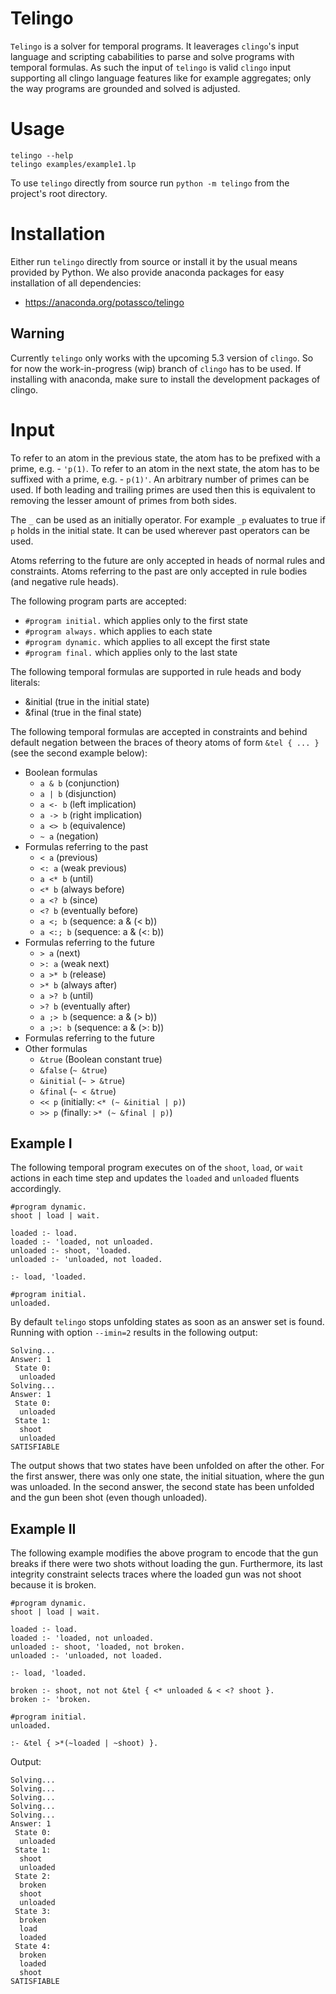 # Telingo

`Telingo` is a solver for temporal programs. It leaverages `clingo`'s input
language and scripting cababilities to parse and solve programs with temporal
formulas. As such the input of `telingo` is valid `clingo` input supporting all
clingo language features like for example aggregates; only the way programs are
grounded and solved is adjusted.

# Usage

```
telingo --help
telingo examples/example1.lp
```

To use `telingo` directly from source run `python -m telingo` from the
project's root directory.

# Installation

Either run `telingo` directly from source or install it by the usual means
provided by Python.  We also provide anaconda packages for easy installation of
all dependencies:

- <https://anaconda.org/potassco/telingo>

## Warning

Currently `telingo` only works with the upcoming 5.3 version of `clingo`. So
for now the work-in-progress (wip) branch of `clingo` has to be used. If
installing with anaconda, make sure to install the development packages of
clingo.

# Input

To refer to an atom in the previous state, the atom has to be prefixed with a
prime, e.g. - `'p(1)`. To refer to an atom in the next state, the atom has to
be suffixed with a prime, e.g. - `p(1)'`. An arbitrary number of primes can be
used. If both leading and trailing primes are used then this is equivalent to
removing the lesser amount of primes from both sides.

The `_` can be used as an initially operator. For example `_p` evaluates to
true if `p` holds in the initial state. It can be used wherever past operators
can be used.

Atoms referring to the future are only accepted in heads of normal rules and
constraints. Atoms referring to the past are only accepted in rule bodies (and
negative rule heads).

The following program parts are accepted:

- `#program initial.` which applies only to the first state
- `#program always.` which applies to each state
- `#program dynamic.` which applies to all except the first state
- `#program final.` which applies only to the last state

The following temporal formulas are supported in rule heads and body literals:
- &initial (true in the initial state)
- &final (true in the final state)

The following temporal formulas are accepted in constraints and behind default
negation between the braces of theory atoms of form `&tel { ... }` (see the
second example below):

- Boolean formulas
  - `a & b` (conjunction)
  - `a | b` (disjunction)
  - `a <- b` (left implication)
  - `a -> b` (right implication)
  - `a <> b` (equivalence)
  - `~ a` (negation)
- Formulas referring to the past
  - `< a` (previous)
  - `<: a` (weak previous)
  - `a <* b` (until)
  - `<* b` (always before)
  - `a <? b` (since)
  - `<? b` (eventually before)
  - `a <; b` (sequence: a & (< b))
  - `a <:; b` (sequence: a & (<: b))
- Formulas referring to the future
  - `> a` (next)
  - `>: a` (weak next)
  - `a >* b` (release)
  - `>* b` (always after)
  - `a >? b` (until)
  - `>? b` (eventually after)
  - `a ;> b` (sequence: a & (> b))
  - `a ;>: b` (sequence: a & (>: b))
- Formulas referring to the future
- Other formulas
  - `&true` (Boolean constant true)
  - `&false` (`~ &true`)
  - `&initial` (`~ > &true`)
  - `&final` (`~ < &true`)
  - `<< p` (initially: `<* (~ &initial | p)`)
  - `>> p` (finally: `>* (~ &final | p)`)

## Example I

The following temporal program executes on of the `shoot`, `load`, or `wait`
actions in each time step and updates the `loaded` and `unloaded` fluents
accordingly.

```
#program dynamic.
shoot | load | wait.

loaded :- load.
loaded :- 'loaded, not unloaded.
unloaded :- shoot, 'loaded.
unloaded :- 'unloaded, not loaded.

:- load, 'loaded.

#program initial.
unloaded.
```

By default `telingo` stops unfolding states as soon as an answer set is found.
Running with option `--imin=2` results in the following output:

```
Solving...
Answer: 1
 State 0:
  unloaded
Solving...
Answer: 1
 State 0:
  unloaded
 State 1:
  shoot
  unloaded
SATISFIABLE
```

The output shows that two states have been unfolded on after the other. For the
first answer, there was only one state, the initial situation, where the gun
was unloaded. In the second answer, the second state has been unfolded and the
gun been shot (even though unloaded).

## Example II

The following example modifies the above program to encode that the gun breaks
if there were two shots without loading the gun. Furthermore, its last
integrity constraint selects traces where the loaded gun was not shoot because
it is broken.

```
#program dynamic.
shoot | load | wait.

loaded :- load.
loaded :- 'loaded, not unloaded.
unloaded :- shoot, 'loaded, not broken.
unloaded :- 'unloaded, not loaded.

:- load, 'loaded.

broken :- shoot, not not &tel { <* unloaded & < <? shoot }.
broken :- 'broken.

#program initial.
unloaded.

:- &tel { >*(~loaded | ~shoot) }.
```

Output:

```
Solving...
Solving...
Solving...
Solving...
Solving...
Answer: 1
 State 0:
  unloaded
 State 1:
  shoot
  unloaded
 State 2:
  broken
  shoot
  unloaded
 State 3:
  broken
  load
  loaded
 State 4:
  broken
  loaded
  shoot
SATISFIABLE
```
